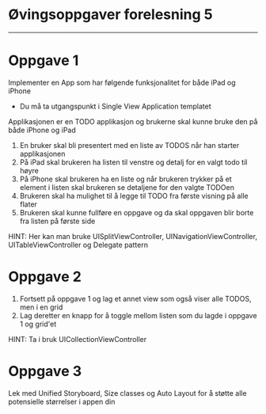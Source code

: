 # Øvingsoppgaver forelesning 5

---

# Oppgave 1

Implementer en App som har følgende funksjonalitet for både iPad og iPhone
* Du må ta utgangspunkt i Single View Application templatet

Applikasjonen er en TODO applikasjon og brukerne skal kunne bruke den på både iPhone og iPad

1. En bruker skal bli presentert med en liste av TODOS når han starter applikasjonen
2. På iPad skal brukeren ha listen til venstre og detalj for en valgt todo til høyre
3. På iPhone skal brukeren ha en liste og når brukeren trykker på et element i listen skal brukeren se detaljene for den valgte TODOen
4. Brukeren skal ha mulighet til å legge til TODO fra første visning på alle flater
5. Brukeren skal kunne fullføre en oppgave og da skal oppgaven blir borte fra listen på første side

HINT: Her kan man bruke UISplitViewController, UINavigationViewController, UITableViewController og Delegate pattern

# Oppgave 2

1. Fortsett på oppgave 1 og lag et annet view som også viser alle TODOS, men i en grid
2. Lag deretter en knapp for å toggle mellom listen som du lagde i oppgave 1 og grid'et

HINT: Ta i bruk UICollectionViewController

# Oppgave 3

Lek med Unified Storyboard, Size classes og Auto Layout for å støtte alle potensielle størrelser i appen din
